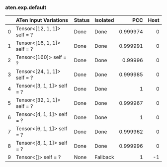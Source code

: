 ### aten.exp.default
|    | ATen Input Variations       | Status   | Isolated   |      PCC |   Host |
|---:|:----------------------------|:---------|:-----------|---------:|-------:|
|  0 | Tensor<[12, 1, 1]> self = ? | Done     | Done       | 0.999974 |      0 |
|  1 | Tensor<[16, 1, 1]> self = ? | Done     | Done       | 0.999991 |      0 |
|  2 | Tensor<[160]> self = ?      | Done     | Done       | 0.99996  |      0 |
|  3 | Tensor<[24, 1, 1]> self = ? | Done     | Done       | 0.999985 |      0 |
|  4 | Tensor<[3, 1, 1]> self = ?  | Done     | Done       | 1        |      0 |
|  5 | Tensor<[32, 1, 1]> self = ? | Done     | Done       | 0.999967 |      0 |
|  6 | Tensor<[4, 1, 1]> self = ?  | Done     | Done       | 1        |      0 |
|  7 | Tensor<[6, 1, 1]> self = ?  | Done     | Done       | 0.999962 |      0 |
|  8 | Tensor<[8, 1, 1]> self = ?  | Done     | Done       | 0.999996 |      0 |
|  9 | Tensor<[]> self = ?         | None     | Fallback   | 1        |     -1 |

